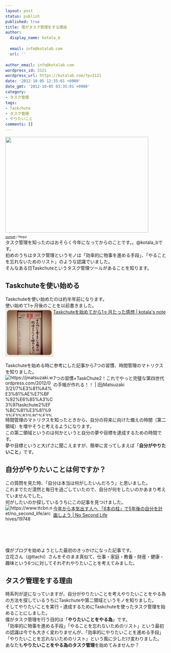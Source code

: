 ```yaml
---
layout: post
status: publish
published: true
title: 僕がタスク管理をする理由
author:
  display_name: kotala_b

  email: info@kotalab.com
  url: ''

author_email: info@kotalab.com
wordpress_id: 3121
wordpress_url: https://kotalab.com/?p=3121
date: '2012-10-05 12:35:01 +0900'
date_gmt: '2012-10-05 03:35:01 +0900'
category:
- タスク管理
tags:
- Taskchute
- タスク管理
- やりたいこと
comments: []
---
```

<p><a href="/wp-content/uploads/taskstart_20121005.jpg" target="_blank"><img src="/wp-content/uploads/taskstart_20121005.jpg" alt="" title="taskstart_20121005" width="448" height="299" class="alignnone size-full wp-image-3123" /></a><br />
<span style="font-size:10px;"><a href="https://www.flickr.com/photos/montseprats/4925956456/" target="_blank">sunset</a> / flequi</span><br />
タスク管理を知ったのはおそらく今年になってからのことです。。@kotala_bです。<br />
初めのうちはタスク管理というモノは「効率的に物事を進める手段」、「やることを忘れないためのリスト」のような認識でいました。<br />
そんなある日Taskchuteというタスク管理ツールがあることを知ります。<br />
</p>
<!--more-->
<h2>Taskchuteを使い始める</h2>
<p>Taskchuteを使い始めたのは約半年前になります。<br />
使い始めて1ヶ月後のことを以前書きました。<br />
<a href="/taskchute-1month" target="_blank"><img src="/wp-content/uploads/cal.jpg" alt="https://kotalab.com/archives/48" width="150" align="left" /></a><a href="/taskchute-1month" target="_blank">Taskchuteを始めてから1ヶ月たった感想 | kotala's note</a><br style="clear:both;" /><br />
Taskchuteを始める時に参考にした記事から7つの習慣、時間管理のマトリクスを知りました。<br />
<img src="https://capture.heartrails.com/150x130?https://jmatsuzaki.wordpress.com/2012/03/21/7%E3%81%A4%E3%81%AE%E7%BF%92%E6%85%A3%C3%97taskchute2%EF%BC%81%E3%81%93%E3%82%8C%E3%81%A7%E3%82%84%E3%81%A3%E3%81%A8%E5%AE%8C%E7%92%A7%E3%81%AA%E7%AC%AC%E5%9B%9B%E4%B8%96%E4%BB%A3%E3%81%AE%E6%89%8B/" alt="https://jmatsuzaki.wordpress.com/2012/03/21/7%E3%81%A4%E3%81%AE%E7%BF%92%E6%85%A3%C3%97taskchute2%EF%BC%81%E3%81%93%E3%82%8C%E3%81%A7%E3%82%84%E3%81%A3%E3%81%A8%E5%AE%8C%E7%92%A7%E3%81%AA%E7%AC%AC%E5%9B%9B%E4%B8%96%E4%BB%A3%E3%81%AE%E6%89%8B/" width="150" height="130" align="left" />7つの習慣&times;TaskChute2！これでやっと完璧な第四世代の手帳が作れる！！ | 旧jMatsuzaki<br style="clear:both;" />時間管理のマトリクスを知ったときから、自分の将来に向けた備えの時間（第二領域）を増やそうと考えるようになります。<br />
この第二領域というのは何かというと自分の夢や目標を達成するための時間です。<br />
夢や目標というと大げさに聞こえますが、簡単に言ってしまえば「<strong>自分がやりたいこと</strong>」です。</p>
<h2>自分がやりたいことは何ですか？</h2>
<p>この質問を見た時、「自分は本当は何がしたいんだろう」と思いました。<br />
これまでただ漠然と毎日を過ごしていたので、自分が何をしたいのかあまり考えていませんでした。<br />
何がしたいのか探しているうちにこの記事を見つけました。<br />
<a href="https://www.ttcbn.net/no_second_life/archives/19748" target="_blank"><img src="https://capture.heartrails.com/150x130?https://www.ttcbn.net/no_second_life/archives/19748" alt="https://www.ttcbn.net/no_second_life/archives/19748" width="150" height="130" align="left" /></a><a href="https://www.ttcbn.net/no_second_life/archives/19748" target="_blank">今年から本気出す人へ 「6本の柱」で5年後の自分を計画しよう | No Second Life</a><br style="clear:both;" />僕がブログを始めようとした最初のきっかけになった記事です。<br />
立花さん（@ttachi）さんをそのまま真似て、仕事・家庭・教養・財産・健康・趣味という6つに対してそれぞれやりたいことを考えてみました。</p>
<h2>タスク管理をする理由</h2>
<p>時系列が逆になっていますが、自分がやりたいことを考えやりたいことをやる為の方法を探しているうちにTaskchuteや第二領域というモノを知りました。<br />
そしてやりたいことを実行・達成するためにTaskchuteを使ったタスク管理を始めることにしました。<br />
僕がタスク管理を行う目的は「<strong>やりたいことをやる為</strong>」です。<br />
「効率的に物事を進める手段」「やることを忘れないためのリスト」という最初の認識は今でも大きく変わりませんが、「効率的にやりたいことを進める手段」「やりたいことを忘れないためのリスト」という風に少しだけ変わりました。<br />
あなたも<strong>やりたいことをやる為のタスク管理</strong>を始めてみませんか？</p>
